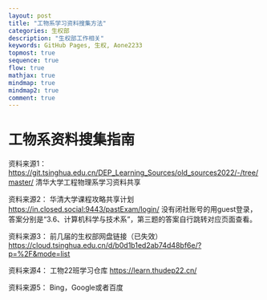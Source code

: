 ```yaml
---
layout: post
title: "工物系学习资料搜集方法"
categories: 生权部
description: "生权部工作相关"
keywords: GitHub Pages, 生权, Aone2233
topmost: true
sequence: true
flow: true
mathjax: true
mindmap: true
mindmap2: true
comment: true
---
```


# 工物系资料搜集指南

资料来源1：
https://git.tsinghua.edu.cn/DEP_Learning_Sources/old_sources2022/-/tree/master/
清华大学工程物理系学习资料共享

资料来源2：
华清大学课程攻略共享计划
https://in.closed.social:9443/pastExam/login/
没有闭社账号的用guest登录，
答案分别是“3.6、计算机科学与技术系”，第三题的答案自行跳转对应页面查看。

资料来源3：
前几届的生权部网盘链接（已失效）
https://cloud.tsinghua.edu.cn/d/b0d1b1ed2ab74d48bf6e/?p=%2F&mode=list

资料来源4：
工物22班学习仓库
https://learn.thudep22.cn/

资料来源5：
Bing，Google或者百度